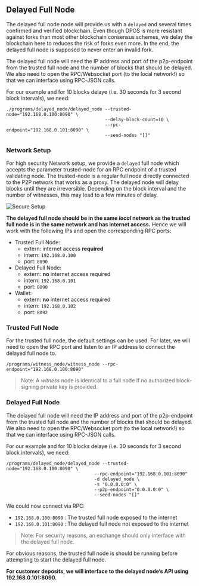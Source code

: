 ## Delayed Full Node


The delayed full node node will provide us with a `delayed` and several times confirmed and verified blockchain. Even though DPOS is more resistant against forks than most other blockchain consensus schemes, we delay the blockchain here to reduces the risk of forks even more. In the end, the delayed full node is supposed to never enter an invalid fork.

The delayed full node will need the IP address and port of the p2p-endpoint from the trusted full node and the number of blocks that should be delayed. We also need to open the RPC/Websocket port (to the local network!) so that we can interface using RPC-JSON calls.

For our example and for 10 blocks delaye (i.e. 30 seconds for 3 second block intervals), we need:


    ./programs/delayed_node/delayed_node --trusted-node="192.168.0.100:8090" \
                                         --delay-block-count=10 \
                                         --rpc-endpoint="192.168.0.101:8090" \
                                         --seed-nodes "[]"

### Network Setup

For high security Network setup, we provide a `delayed` full node which accepts the parameter trusted-node for an RPC endpoint of a trusted validating node. The trusted-node is a regular full node directly connected to the P2P network that works as a proxy. The delayed node will delay blocks until they are irreversible. Depending on the block interval and the number of witnesses, this may lead to a few minutes of delay.


![Secure Setup](https://github.com/cedar-book/btsdoc-portal/blob/master/source/secure-setup.png)

**The delayed full node should be in the same _local_ network as the trusted full node is in the same network and has internet access.** Hence we will work with the following IPs and open the corresponding RPC ports:

- Trusted Full Node:
   - extern: internet access **required**
   - intern: `192.168.0.100`
   - port: `8090`
- Delayed Full Node:
   - extern: **no** internet access required
   - intern: `192.168.0.101`
   - port: `8090`
- Wallet:
   - extern: **no** internet access required
   - intern: `192.168.0.102`
   - port: `8092`

### Trusted Full Node
For the trusted full node, the default settings can be used. For later, we will need to open the RPC port and listen to an IP address to connect the delayed full node to.

    /programs/witness_node/witness_node --rpc-endpoint="192.168.0.100:8090"
 
> Note: A _witness_ node is identical to a full node if no authorized block-signing private key is provided.

### Delayed Full Node
The delayed full node will need the IP address and port of the p2p-endpoint from the trusted full node and the number of blocks that should be delayed. We also need to open the RPC/Websocket port (to the local network!) so that we can interface using RPC-JSON calls.

For our example and for 10 blocks delaye (i.e. 30 seconds for 3 second block intervals), we need:

    /programs/delayed_node/delayed_node --trusted-node="192.168.0.100:8090" \
                                     --rpc-endpoint="192.168.0.101:8090"
                                     -d delayed_node \
                                     -s "0.0.0.0:0" \
                                     --p2p-endpoint="0.0.0.0:0" \
                                     --seed-nodes "[]"

We could now connect via RPC:

- `192.168.0.100:8090` : The trusted full node exposed to the internet
- `192.168.0.101:8090` : The delayed full node not exposed to the internet

> Note: For security reasons, an exchange should only interface with the delayed full node.

For obvious reasons, the trusted full node is should be running before attempting to start the delayed full node.

**For customer deposits, we will interface to the delayed node’s API using 192.168.0.101:8090.**

